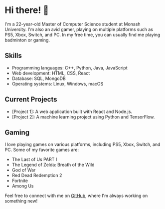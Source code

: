 # Hi there! 👋

I'm a 22-year-old Master of Computer Science student at Monash University. I'm also an avid gamer, playing on multiple platforms such as PS5, Xbox, Switch, and PC. In my free time, you can usually find me playing badminton or gaming.

## Skills

- Programming languages: C++, Python, Java, JavaScript
- Web development: HTML, CSS, React
- Database: SQL, MongoDB
- Operating systems: Linux, Windows, macOS

## Current Projects

- [Project 1]: A web application built with React and Node.js.
- [Project 2]: A machine learning project using Python and TensorFlow.

## Gaming

I love playing games on various platforms, including PS5, Xbox, Switch, and PC. Some of my favorite games are:

- The Last of Us PART I
- The Legend of Zelda: Breath of the Wild
- God of War
- Red Dead Redemption 2
- Fortnite
- Among Us

Feel free to connect with me on [GitHub](https://github.com/CarlWtrs), where I'm always working on something new!
